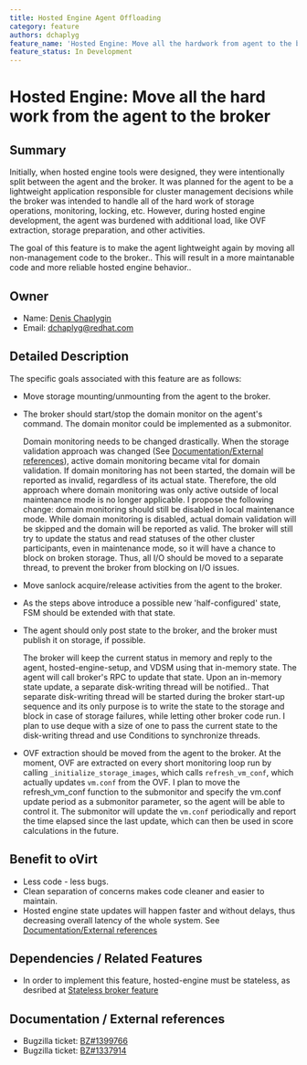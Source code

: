 ```yaml
---
title: Hosted Engine Agent Offloading
category: feature
authors: dchaplyg
feature_name: 'Hosted Engine: Move all the hardwork from agent to the broker'
feature_status: In Development
---
```


# Hosted Engine: Move all the hard work from the agent to the broker

## Summary

Initially, when hosted engine tools were designed, they were intentionally split between the agent and the broker. It was planned for the agent to be a lightweight application responsible for cluster management decisions while the broker was intended to handle all of the hard work of storage operations, monitoring, locking, etc.
However, during hosted engine development, the agent was burdened with additional load, like OVF extraction, storage preparation, and other activities. 

The goal of this feature is to make the agent lightweight again by moving all non-management code to the broker.. This will result in a more maintanable code and more reliable hosted engine behavior..
## Owner

*   Name: [Denis Chaplygin](https://github.com/akashihi)
*   Email: <dchaplyg@redhat.com>

## Detailed Description

The specific goals associated with this feature are as follows:

*   Move storage mounting/unmounting from the agent to the broker.
*   The broker should start/stop the domain monitor on the agent's command. The domain monitor could be implemented as a submonitor.
    
    Domain monitoring needs to be changed drastically. When the storage validation approach was changed (See [Documentation/External references](develop/release-management/features/sla/hosted-engine-agent-offloading/#documentation)), active domain monitoring became vital for domain validation. If domain monitoring has not been started, the domain will be reported as invalid, regardless of its actual state.
    Therefore, the old approach where domain monitoring was only active outside of local maintenance mode is no longer applicable. I propose the following change: domain monitoring should still be disabled in local maintenance mode. While domain monitoring is disabled, actual domain validation will be skipped and the domain will be reported as valid. The broker will still try to update the status and read statuses of the other cluster participants, even in maintenance mode, so it will have a chance to block on broken storage. Thus, all I/O should be moved to a separate thread, to prevent the broker from blocking on I/O issues.
*   Move sanlock acquire/release activities from the agent to the broker.
*   As the steps above introduce a possible new 'half-configured' state, FSM should be extended with that state.
*   The agent should only post state to the broker, and the broker must publish it on storage, if possible.

    The broker will keep the current status in memory and reply to the agent, hosted-engine-setup, and VDSM using that in-memory state. The agent will call broker's RPC to update that state. Upon an in-memory state update, a separate disk-writing thread will be notified.. That separate disk-writing thread will be started during the broker start-up sequence and its only purpose is to write the state to the storage and block in case of storage failures, while letting other broker code run. I plan to use deque with a size of one to pass the current state to the disk-writing thread and use Conditions to synchronize threads.
*   OVF extraction should be moved from the agent to the broker.
	At the moment, OVF are extracted on every short monitoring loop run by calling `_initialize_storage_images`, which calls `refresh_vm_conf`, which actually updates `vm.conf` from the OVF. I plan to move the refresh_vm_conf function to the submonitor and specify the vm.conf update period as a submonitor parameter, so the agent will be able to control it. The submonitor will update the `vm.conf` periodically and report the time elapsed since the last update, which can then be used in score calculations in the future.

## Benefit to oVirt

*   Less code - less bugs.
*   Clean separation of concerns makes code cleaner and easier to maintain.
*   Hosted engine state updates will happen faster and without delays, thus decreasing overall latency of the whole system. See [Documentation/External references](develop/release-management/features/sla/hosted-engine-agent-offloading/#documentation)

## Dependencies / Related Features

*   In order to implement this feature, hosted-engine must be stateless, as desribed at [Stateless broker feature](develop/release-management/features/sla/stateless-broker)

## Documentation / External references

*   Bugzilla ticket: [BZ#1399766](https://bugzilla.redhat.com/1399766)
*   Bugzilla ticket: [BZ#1337914](https://bugzilla.redhat.com/1337914)


